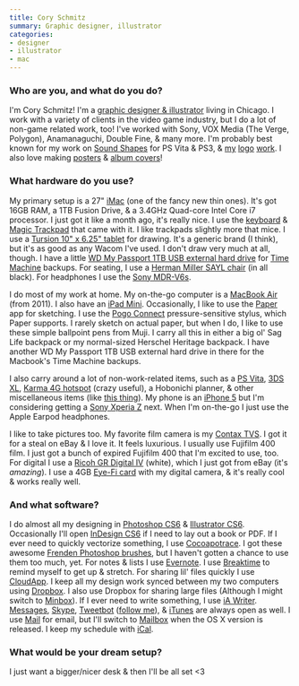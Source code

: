 ```yaml
---
title: Cory Schmitz
summary: Graphic designer, illustrator
categories:
- designer
- illustrator
- mac
---
```


### Who are you, and what do you do?

I'm Cory Schmitz! I'm a [graphic designer & illustrator](http://coryschmitz.com "Cory's website.") living in Chicago. I work with a variety of clients in the video game industry, but I do a lot of non-game related work, too! I've worked with Sony, VOX Media (The Verge, Polygon), Anamanaguchi, Double Fine, & many more. I'm probably best known for my work on [Sound Shapes][sound-shapes] for PS Vita & PS3, & [my](http://coryschmitz.com/filter/Branding/Sucker-Punch-Branding "Cory's Sucker Punch logo work.") [logo](http://coryschmitz.com/filter/Branding/Polygon-Branding "Cory's Polygon logo work.") [work](http://coryschmitz.com/filter/Branding/17-Bit-Branding "Cory's 17-Bit logo work."). I also love making [posters](http://coryschmitz.com/filter/Poster "Cory's posters.") & [album covers](http://coryschmitz.com/filter/Packaging "Cory's album covers.")!

### What hardware do you use?

My primary setup is a 27" [iMac][] (one of the fancy new thin ones). It's got 16GB RAM, a 1TB Fusion Drive, & a 3.4GHz Quad-core Intel Core i7 processor. I just got it like a month ago, it's really nice. I use the [keyboard][] & [Magic Trackpad][magic-trackpad] that came with it. I like trackpads slightly more that mice. I use a [Tursion 10" x 6.25" tablet][tursion] for drawing. It's a generic brand (I think), but it's as good as any Wacom I've used. I don't draw very much at all, though. I have a little [WD My Passport 1TB USB external hard drive][my-passport] for [Time Machine][time-machine] backups. For seating, I use a [Herman Miller SAYL chair][sayl] (in all black). For headphones I use the [Sony MDR-V6s][mdr-v6].

I do most of my work at home. My on-the-go computer is a [MacBook Air][macbook-air] (from 2011). I also have an [iPad Mini][ipad-mini]. Occasionally, I like to use the [Paper][paper-ios] app for sketching. I use the [Pogo Connect][connect.3] pressure-sensitive stylus, which Paper supports. I rarely sketch on actual paper, but when I do, I like to use these simple ballpoint pens from Muji. I carry all this in either a big ol' Sag Life backpack or my normal-sized Herschel Heritage backpack. I have another WD My Passport 1TB USB external hard drive in there for the Macbook's Time Machine backups.

I also carry around a lot of non-work-related items, such as a [PS Vita][vita], [3DS XL][3ds-xl], [Karma 4G hotspot][karma] (crazy useful), a Hobonichi planner, & other miscellaneous items (like [this thing][powerstation-mini]). My phone is an [iPhone 5][iphone-5] but I'm considering getting a [Sony Xperia Z][xperia-z] next. When I'm on-the-go I just use the Apple Earpod headphones.

I like to take pictures too. My favorite film camera is my [Contax TVS][tvs]. I got it for a steal on eBay & I love it. It feels luxurious. I usually use Fujifilm 400 film. I just got a bunch of expired Fujifilm 400 that I'm excited to use, too. For digital I use a [Ricoh GR Digital IV][gr-digital-iv] (white), which I just got from eBay (it's *amazing*). I use a 4GB [Eye-Fi card][eye-fi] with my digital camera, & it's really cool & works really well.

### And what software?

I do almost all my designing in [Photoshop CS6][photoshop] & [Illustrator CS6][illustrator]. Occasionally I'll open [InDesign CS6][indesign] if I need to lay out a book or PDF. If I ever need to quickly vectorize something, I use [Cocoapotrace][]. I got these awesome [Frenden Photoshop brushes](http://frenden.myshopify.com/products/photoshop_pencil_and_inking_brushes "Photoshop brushes by Frenden."), but I haven't gotten a chance to use them too much, yet. For notes & lists I use [Evernote][]. I use [Breaktime][] to remind myself to get up & stretch. For sharing lil' files quickly I use [CloudApp][]. I keep all my design work synced between my two computers using [Dropbox][]. I also use Dropbox for sharing large files (Although I might switch to [Minbox][]). If I ever need to write something, I use [iA Writer][ia-writer]. [Messages][], [Skype][], [Tweetbot][] ([follow me](https://twitter.com/coryschmitz/ "Cory's Twitter account.")), & [iTunes][] are always open as well. I use [Mail][] for email, but I'll switch to [Mailbox][] when the OS X version is released. I keep my schedule with [iCal][].

### What would be your dream setup?

I just want a bigger/nicer desk & then I'll be all set <3

[3ds-xl]: https://www.nintendo.com/3ds/features/ "A portable gaming console with a 3D screen."
[breaktime]: https://itunes.apple.com/us/app/breaktime/id427475982 "A Mac tool that reminds you to take regular breaks.."
[cloudapp]: https://www.getcloudapp.com/ "A cloud-based file sharing menubar app for Mac OS X."
[cocoapotrace]: http://www.geocities.jp/applescriptdepot/iWeb/AppleScriptDepot/Cocoapotrace.html "A Mac frontend software the potrace raster to vector software."
[connect.3]: https://tenonedesign.com/connect.php "A stylus for the iPad."
[dropbox]: https://www.dropbox.com/ "Online syncing and storage."
[evernote]: https://evernote.com/ "Online software for capturing notes."
[eye-fi]: http://www.eyefi.com/ "Memory cards for cameras with built-in WiFi."
[gr-digital-iv]: https://www.ricoh.com/r_dc/gr/gr_digital4/ "A 10 megapixel digital camera."
[ia-writer]: https://ia.net/writer/updates/ia-writer-for-mac "A full-screen writing tool for the Mac."
[ical]: https://en.wikipedia.org/wiki/Calendar_(Apple) "The calendar software included with macOS."
[illustrator]: https://www.adobe.com/products/illustrator.html "A vector graphics editor."
[imac]: https://www.apple.com/imac/ "An all-in-one computer."
[indesign]: https://www.adobe.com/products/indesign.html "A desktop/web publishing application."
[ipad-mini]: https://www.apple.com/ipad-mini/ "A 7.9 inch tablet device."
[iphone-5]: https://en.wikipedia.org/wiki/IPhone_5 "A smartphone."
[itunes]: https://www.apple.com/itunes/ "A jukebox application and online store."
[karma]: https://yourkarma.com/ "A portable WiFi hotspot."
[keyboard]: https://www.apple.com/keyboard/ "The keyboard."
[macbook-air]: https://www.apple.com/macbook-air/ "A very thin laptop."
[magic-trackpad]: https://en.wikipedia.org/wiki/Magic_Trackpad "A trackpad for desktop machines."
[mail]: https://en.wikipedia.org/wiki/Mail_(application) "The default Mac OS X mail client."
[mailbox]: http://www.mailboxapp.com/ "A email client."
[mdr-v6]: https://www.amazon.com/Sony-MDRV6-Studio-Monitor-Headphones/dp/B00001WRSJ "Studio headphones."
[messages]: https://en.wikipedia.org/wiki/Messages_(application) "A chat client for Mac."
[minbox]: https://minbox.com/ "A tool for sending files between users fast."
[my-passport]: https://www.amazon.com/Passport-Portable-External-Drive-Storage/dp/B006Y5UV4A "A portable hard drive."
[paper-ios]: https://www.fiftythree.com/paper "A notebook/drawing app."
[photoshop]: https://www.adobe.com/products/photoshop.html "A bitmap image editor."
[powerstation-mini]: http://www.mophie.com/shop/universal-batteries/powerstation-mini-smartphones-usb-device "A portable charging station for mobile devices."
[sayl]: http://www.hermanmiller.com/products/seating/performance-work-chairs/sayl-chairs.html "A work chair."
[skype]: https://www.skype.com/en/ "Voice and video chat software."
[sound-shapes]: http://www.soundshapesgame.com/home/public.html "A music platformer for the Vita and PS3."
[time-machine]: https://en.wikipedia.org/wiki/Time_Machine_(Mac_OS) "Backup software for the masses, included with Mac OS X 10.5."
[tursion]: https://www.amazon.com/Turcom-Tursion-Graphic-Drawing-TS-6610/dp/B00A40GPM8 "A digital drawing tablet."
[tvs]: http://www.submin.com/35mm/collection/contax/cameras/tvs.htm "A 35mm film camera."
[tweetbot]: https://tapbots.com/tweetbot/mac/ "A Twitter client for the Mac."
[vita]: https://www.playstation.com/en-us/explore/psvita/ "A portable gaming console."
[xperia-z]: http://www.sonymobile.com/global-en/products/phones/xperia-z/ "An Android-based smartphone."
